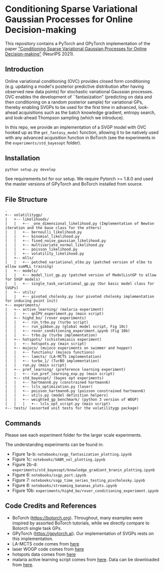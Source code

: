 # Conditioning Sparse Variational Gaussian Processes for Online Decision-making

This repository contains a PyTorch and GPyTorch implementation of the paper ["Conditioning Sparse Variational Gaussian Processes for Online Decision-making"](https://openreview.net/forum?id=CCvpHGFOzC3) (NeurIPS 2021).

## Introduction

Online variational conditioning (OVC) provides closed form conditioning (e.g. updating a model's posterior predictive distribution after having observed new data points) for stochastic variational Gaussian processes. 
OVC enables the development of ``fantasization" (predicting on data and then conditioning on a random posterior sample)
for variational GPs, thereby enabling SVGPs to be used for the first time in advanced, look-ahead acquisitions 
such as the batch knowledge gradient, entropy search, and look-ahead Thompson sampling (which we introduce).

In this repo, we provide an implementation of a SVGP model with OVC hooked up as the `get_fantasy_model` function, allowing
it to be natively used with any advanced acquisition function in BoTorch (see the experiments in the `experiments/std_bayesopt` folder).

## Installation

```bash
python setup.py develop
```

See requirements.txt for our setup. We require Pytorch >= 1.8.0 and used the master versions of GPyTorch and BoTorch installed from source.

## File Structure

```
.
+-- volatilitygp/
|   +-- likelihoods/
|   |   +-- _one_dimensional_likelihood.py (Implementation of Newton iteration and the base class for the others)
|   |   +-- bernoulli_likelihood.py
|   |   +-- binomial_likelihood.py
|   |   +-- fixed_noise_gaussian_likelihood.py
|   |   +-- multivariate_normal_likelihood.py
|   |   +-- poisson_likelihood.py
|   |   +-- volatility_likelihood.py
|   +-- mlls/
|   |   +-- patched_variational_elbo.py (patched version of elbo to allow sumMLL training)
|   +-- models/
|   |   +-- model_list_gp.py (patched version of ModelListGP to allow for SVGP models)
|   |   +-- single_task_variational_gp.py (Our basic model class for SVGPs)
|   +-- utils/
|   |   +-- pivoted_cholesky.py (our pivoted cholesky implementation for inducing point init)
+-- experiments/
|   +-- active_learning/ (malaria experiment)
|   |   +-- qnIPV_experiment.py (main script)
|   +-- highd_bo/ (rover experiments)
|   |   +-- run_trbo.py (turbo script)
|   |   +-- run_gibbon.py (global model script, Fig 10c)
|   |   +-- rover_conditioning_experiment.ipynb (Fig 10b)
|   |   +-- trbo.py (turbo implementation)
|   +-- hotspots/ (schistomiasis experiment)
|   |   +-- hotspots.py (main script)
|   +-- mujoco/ (mujoco experiments on swimmer and hopper)
|   |   +-- functions/ (mujoco functions)
|   |   +-- lamcts/ (LA-MCTS implementation)
|   |   +-- turbo_1/ (TurBO implementation)
|   |   run.py (main script)
|   +-- pref_learning/ (preference learning experiment)
|   |   +-- run_pref_learning_exp.py (main script)
|   +-- std_bayesopt/ (bayes opt experiments)
|   |   +-- hartmann6.py (constrained hartmann6)
|   |   +-- lcls_optimization.py (laser)
|   |   +-- poisson_hartmann6.py (poisson constrained hartmann6)
|   |   +-- utils.py (model definition helpers)
|   |   +-- weighted_gp_benchmark/ (python 3 version of WOGP)
|   |   |   +-- lcls_opt_script.py (main script)
+-- tests/ (assorted unit tests for the volatilitygp package)
```

## Commands

Please see each experiment folder for the larger scale experiments. 

The understanding experiments can be found in:
- Figure 1a-b: `notebooks/svgp_fantasization_plotting.ipynb`
- Figure 1c: `notebooks/SABR_vol_plotting.ipynb`
- Figure 2b-d: `experiments/std_bayesopt/knowledge_gradient_branin_plotting.ipynb`
- Figure 6: `notebooks/ssgp_port.ipynb`
- Figure 7: `notebooks/ssgp_time_series_testing_pivcholesky.ipynb`
- Figure 8: `notebooks/streaming_bananas_plots.ipynb`
- Figure 10b: `experiments/highd_bo/rover_conditioning_experiment.ipynb`


## Code Credits and References

- BoTorch (https://botorch.org). Throughout, many examples were inspired by assorted BoTorch tutorials, while we directly compare to Botorch single task GPs.
- GPyTorch (https://gpytorch.ai). Our implementation of SVGPs rests on this implementation.
- LA-MCTS code comes from [here](https://github.com/facebookresearch/LaMCTS)
- laser WOGP code comes from [here](https://github.com/ermongroup/bayes-opt)
- hotspots data comes from [here](https://github.com/disarm-platform/adaptive_sampling_simulation_r_functions)
- malaria active learning script comes from [here](https://github.com/wjmaddox/online_gp). Data can be downloaded from [here](https://wjmaddox.github.io/data/https://wjmaddox.github.io/assets/data/malaria_df.hdf5).
